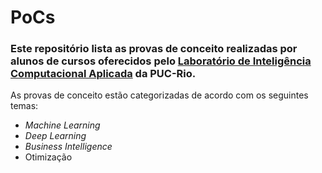 # PoCs

### Este repositório lista as provas de conceito realizadas por alunos de cursos oferecidos pelo [Laboratório de Inteligência Computacional Aplicada](https://puc-rio.ai) da PUC-Rio.

As provas de conceito estão categorizadas de acordo com os seguintes temas:
- *Machine Learning*
- *Deep Learning*
- *Business Intelligence*
- Otimização
